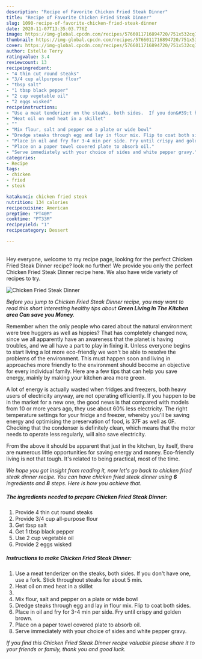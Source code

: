 ```yaml
---
description: "Recipe of Favorite Chicken Fried Steak Dinner"
title: "Recipe of Favorite Chicken Fried Steak Dinner"
slug: 1090-recipe-of-favorite-chicken-fried-steak-dinner
date: 2020-11-07T13:35:03.776Z
image: https://img-global.cpcdn.com/recipes/5766011716894720/751x532cq70/chicken-fried-steak-dinner-recipe-main-photo.jpg
thumbnail: https://img-global.cpcdn.com/recipes/5766011716894720/751x532cq70/chicken-fried-steak-dinner-recipe-main-photo.jpg
cover: https://img-global.cpcdn.com/recipes/5766011716894720/751x532cq70/chicken-fried-steak-dinner-recipe-main-photo.jpg
author: Estelle Terry
ratingvalue: 3.4
reviewcount: 13
recipeingredient:
- "4 thin cut round steaks"
- "3/4 cup allpurpose flour"
- "tbsp salt"
- "1 tbsp black pepper"
- "2 cup vegetable oil"
- "2 eggs wisked"
recipeinstructions:
- "Use a meat tenderizer on the steaks, both sides.  If you don&#39;t have one, use a fork. Stick throughout steaks for about 5 min."
- "Heat oil on med heat in a skillet"
- ""
- "Mix flour, salt and pepper on a plate or wide bowl"
- "Dredge steaks through egg and lay in flour mix. Flip to coat both sides."
- "Place in oil and fry for 3-4 min per side. Fry until crispy and golden brown."
- "Place on a paper towel covered plate to absorb oil."
- "Serve immediately with your choice of sides and white pepper gravy."
categories:
- Recipe
tags:
- chicken
- fried
- steak

katakunci: chicken fried steak 
nutrition: 134 calories
recipecuisine: American
preptime: "PT40M"
cooktime: "PT33M"
recipeyield: "1"
recipecategory: Dessert

---
```

<br>
Hey everyone, welcome to my recipe page, looking for the perfect Chicken Fried Steak Dinner recipe? look no further! We provide you only the perfect Chicken Fried Steak Dinner recipe here. We also have wide variety of recipes to try.
<br>


![Chicken Fried Steak Dinner](https://img-global.cpcdn.com/recipes/5766011716894720/751x532cq70/chicken-fried-steak-dinner-recipe-main-photo.jpg)

<i>Before you jump to Chicken Fried Steak Dinner recipe, you may want to read this short interesting healthy tips about 
<strong>Green Living In The Kitchen area Can save you Money</strong>.</i>
</br>

Remember when the only people who cared about the natural environment were tree huggers as well as hippies? That has completely changed now, since we all apparently have an awareness that the planet is having troubles, and we all have a part to play in fixing it. Unless everyone begins to start living a lot more eco-friendly we won't be able to resolve the problems of the environment. This must happen soon and living in approaches more friendly to the environment should become an objective for every individual family. Here are a few tips that can help you save energy, mainly by making your kitchen area more green.

A lot of energy is actually wasted when fridges and freezers, both heavy users of electricity anyway, are not operating efficiently. If you happen to be in the market for a new one, the good news is that compared with models from 10 or more years ago, they use about 60% less electricity. The right temperature settings for your fridge and freezer, whereby you'll be saving energy and optimising the preservation of food, is 37F as well as 0F. Checking that the condenser is definitely clean, which means that the motor needs to operate less regularly, will also save electricity.

From the above it should be apparent that just in the kitchen, by itself, there are numerous little opportunities for saving energy and money. Eco-friendly living is not that tough. It's related to being practical, most of the time.


<i>We hope you got insight from reading it, now let's go back to chicken fried steak dinner recipe. You can have chicken fried steak dinner using <strong>6</strong> ingredients and <strong>8</strong> steps. Here is how you achieve that.
</i>

##### The ingredients needed to prepare Chicken Fried Steak Dinner:

1. Provide 4 thin cut round steaks
1. Provide 3/4 cup all-purpose flour
1. Get tbsp salt
1. Get 1 tbsp black pepper
1. Use 2 cup vegetable oil
1. Provide 2 eggs wisked


##### Instructions to make Chicken Fried Steak Dinner:

1. Use a meat tenderizer on the steaks, both sides.  If you don&#39;t have one, use a fork. Stick throughout steaks for about 5 min.
1. Heat oil on med heat in a skillet
1. 
1. Mix flour, salt and pepper on a plate or wide bowl
1. Dredge steaks through egg and lay in flour mix. Flip to coat both sides.
1. Place in oil and fry for 3-4 min per side. Fry until crispy and golden brown.
1. Place on a paper towel covered plate to absorb oil.
1. Serve immediately with your choice of sides and white pepper gravy.


<i>If you find this Chicken Fried Steak Dinner recipe valuable please share it to your friends or family, thank you and good luck.</i>

